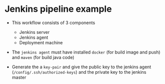 # Jenkins pipeline example

- This workflow consists of 3 components

  - Jenkins server
  - Jenkins agent
  - Deployment machine

- The `jenkins agent` must have installed `docker` (for build image and push) and `maven` (for build java code)
- Generate the a `key-pair` and give the public key to the jenkins agent (`/config/.ssh/authorized-keys`) and the private key to the jenkins master
